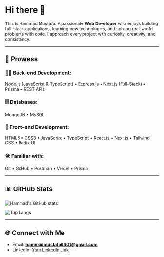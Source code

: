 # Hi there 👋
This is Hammad Mustafa.
A passionate **Web Developer** who enjoys building full-stack applications, learning new technologies, and solving real-world problems with code. I approach every project with curiosity, creativity, and consistency.  

---

## 💪 Prowess  

### 👨‍💻 Back-end Development:  
Node.js (JavaScript & TypeScript) • Express.js • Next.js (Full-Stack) • Prisma • REST APIs  

### 🗄️ Databases:  
MongoDB • MySQL  

### 🎨 Front-end Development:  
HTML5 • CSS3 • JavaScript • TypeScript • React.js • Next.js • Tailwind CSS • Radix UI   

### 🛠️ Familiar with:  
Git • GitHub • Postman • Vercel • Prisma  

---

## 📊 GitHub Stats  
![Hammad's GitHub stats](https://github-readme-stats.vercel.app/api?username=hammadmustafaa&show_icons=true&theme=radical)  

![Top Langs](https://github-readme-stats.vercel.app/api/top-langs/?username=hammadmustafaa&layout=compact&theme=radical)  

---

## 🌐 Connect with Me  
- Email: **hammadmustafa8401@gmail.com**  
- LinkedIn: [Your LinkedIn Link](https://linkedin.com/in/hammadmustafa67/)  
